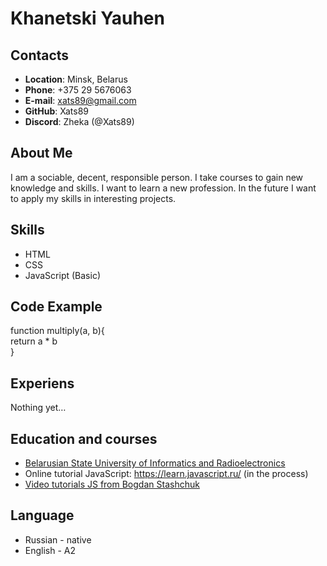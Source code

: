 # __Khanetski Yauhen__

## __Contacts__
* __Location__: Minsk, Belarus
* __Phone__: +375 29 5676063
* __E-mail__: xats89@gmail.com
* __GitHub__: Xats89
* __Discord__: Zheka (@Xats89)
## __About Me__
I am a sociable, decent, responsible person. I take courses to gain new knowledge and skills. I want to learn a new profession. In the future I want to apply my skills in interesting projects.

## __Skills__
* HTML
* CSS
* JavaScript (Basic)

## __Code Example__
function multiply(a, b){<br>
return a * b<br>
}<br>

## __Experiens__
Nothing yet…

## __Education and courses__
* [Belarusian State University of Informatics and Radioelectronics](https://www.bsuir.by/)
* Оnline tutorial JavaScript: https://learn.javascript.ru/ (in the process)
* [Video tutorials JS from Bogdan Stashchuk](https://www.youtube.com/watch?v=CxgOKJh4zWE&t=838s)

## __Language__
* Russian - native
* English - A2